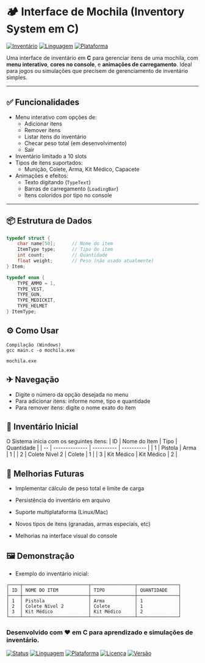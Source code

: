 # 🏕️ Interface de Mochila (Inventory System em C)

[![Inventário](https://img.shields.io/badge/Invent%C3%A1rio-Ativo-brightgreen?style=for-the-badge&logo=trello)](https://github.com/)
[![Linguagem](https://img.shields.io/badge/C-ANSI-blue?style=for-the-badge&logo=c)](https://www.gnu.org/software/gcc/)
[![Plataforma](https://img.shields.io/badge/Windows-Console-lightgrey?style=for-the-badge&logo=windows)](https://www.microsoft.com/pt-br/windows)

Uma interface de inventário em **C** para gerenciar itens de uma mochila, com **menu interativo**, **cores no console**, e **animações de carregamento**. Ideal para jogos ou simulações que precisem de gerenciamento de inventário simples.

---

## ✅ Funcionalidades

- Menu interativo com opções de:
  - Adicionar itens
  - Remover itens
  - Listar itens do inventário
  - Checar peso total (em desenvolvimento)
  - Sair
- Inventário limitado a 10 slots
- Tipos de itens suportados:
  - Munição, Colete, Arma, Kit Médico, Capacete
- Animações e efeitos:
  - Texto digitando (`TypeText`)
  - Barras de carregamento (`LoadingBar`)
  - Itens coloridos por tipo no console

---

## 📦 Estrutura de Dados

```c
typedef struct {
    char name[50];      // Nome do item
    ItemType type;      // Tipo do item
    int count;          // Quantidade
    float weight;       // Peso (não usado atualmente)
} Item;

typedef enum {
    TYPE_AMMO = 1,
    TYPE_VEST,
    TYPE_GUN,
    TYPE_MEDICKIT,
    TYPE_HELMET
} ItemType;

```
## ⚙️ Como Usar
```
Compilação (Windows)
gcc main.c -o mochila.exe
```
````
mochila.exe
````
## ✈ Navegação

- Digite o número da opção desejada no menu
- Para adicionar itens: informe nome, tipo e quantidade
- Para remover itens: digite o nome exato do item

## 📌 Inventário Inicial
O Sistema inicia com os seguintes itens:
| ID | Nome do Item   | Tipo       | Quantidade |
| -- | -------------- | ---------- | ---------- |
| 1  | Pistola        | Arma       | 1          |
| 2  | Colete Nível 2 | Colete     | 1          |
| 3  | Kit Médico     | Kit Médico | 2          |

## 🚀 Melhorias Futuras

- Implementar cálculo de peso total e limite de carga

- Persistência do inventário em arquivo

- Suporte multiplataforma (Linux/Mac)

- Novos tipos de itens (granadas, armas especiais, etc)

- Melhorias na interface visual do console

## 🖼️ Demonstração

- Exemplo do inventário inicial:

```
┌────┬────────────────────────┬────────────────┬───────────────┐
│ ID │ NOME DO ITEM           │ TIPO           │ QUANTIDADE    │
├────┼────────────────────────┼────────────────┼───────────────┤
│ 1  │ Pistola                │ Arma           │ 1             │
│ 2  │ Colete Nível 2         │ Colete         │ 1             │
│ 3  │ Kit Médico             │ Kit Médico     │ 2             │
└────┴────────────────────────┴────────────────┴───────────────┘
```
### Desenvolvido com ❤️ em C para aprendizado e simulações de inventário.
[![Status](https://img.shields.io/badge/status-em%20desenvolvimento-yellow?style=for-the-badge)](https://github.com/)
[![Linguagem](https://img.shields.io/badge/C-ANSI-blue?style=for-the-badge&logo=c)](https://www.gnu.org/software/gcc/)
[![Plataforma](https://img.shields.io/badge/Windows-Console-lightgrey?style=for-the-badge&logo=windows)](https://www.microsoft.com/pt-br/windows)
[![Licença](https://img.shields.io/badge/licença-MIT-green?style=for-the-badge)](https://opensource.org/licenses/MIT)
[![Versão](https://img.shields.io/badge/versão-1.0.0-blueviolet?style=for-the-badge)](https://github.com/)
